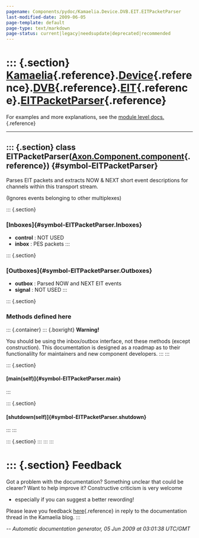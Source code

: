 ```yaml
---
pagename: Components/pydoc/Kamaelia.Device.DVB.EIT.EITPacketParser
last-modified-date: 2009-06-05
page-template: default
page-type: text/markdown
page-status: current|legacy|needsupdate|deprecated|recommended
---
```

::: {.section}
[Kamaelia](/Components/pydoc/Kamaelia.html){.reference}.[Device](/Components/pydoc/Kamaelia.Device.html){.reference}.[DVB](/Components/pydoc/Kamaelia.Device.DVB.html){.reference}.[EIT](/Components/pydoc/Kamaelia.Device.DVB.EIT.html){.reference}.[EITPacketParser](/Components/pydoc/Kamaelia.Device.DVB.EIT.EITPacketParser.html){.reference}
==================================================================================================================================================================================================================================================================================================================================================

For examples and more explanations, see the [module level
docs.](/Components/pydoc/Kamaelia.Device.DVB.EIT.html){.reference}

------------------------------------------------------------------------

::: {.section}
class EITPacketParser([Axon.Component.component](/Docs/Axon/Axon.Component.component.html){.reference}) {#symbol-EITPacketParser}
-------------------------------------------------------------------------------------------------------

Parses EIT packets and extracts NOW & NEXT short event descriptions for
channels within this transport stream.

(Ignores events belonging to other multiplexes)

::: {.section}
### [Inboxes]{#symbol-EITPacketParser.Inboxes}

-   **control** : NOT USED
-   **inbox** : PES packets
:::

::: {.section}
### [Outboxes]{#symbol-EITPacketParser.Outboxes}

-   **outbox** : Parsed NOW and NEXT EIT events
-   **signal** : NOT USED
:::

::: {.section}
### Methods defined here

::: {.container}
::: {.boxright}
**Warning!**

You should be using the inbox/outbox interface, not these methods
(except construction). This documentation is designed as a roadmap as to
their functionalilty for maintainers and new component developers.
:::
:::

::: {.section}
#### [main(self)]{#symbol-EITPacketParser.main}
:::

::: {.section}
#### [shutdown(self)]{#symbol-EITPacketParser.shutdown}
:::
:::

::: {.section}
:::
:::
:::

::: {.section}
Feedback
========

Got a problem with the documentation? Something unclear that could be
clearer? Want to help improve it? Constructive criticism is very welcome
- especially if you can suggest a better rewording!

Please leave you feedback
[here](../../../cgi-bin/blog/blog.cgi?rm=viewpost&nodeid=1142023701){.reference}
in reply to the documentation thread in the Kamaelia blog.
:::

*\-- Automatic documentation generator, 05 Jun 2009 at 03:01:38 UTC/GMT*

